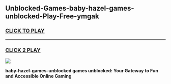 
## Unblocked-Games-baby-hazel-games-unblocked-Play-Free-ymgak
<h3>
<a href="https://premium76.site?title=baby-hazel-games-unblocked&ref=17A">CLICK TO PLAY</a></h3>
<hr>

<h3>
<a href="https://premium76.site?title=baby-hazel-games-unblocked&ref=17A">CLICK 2 PLAY</a>
  
</h3>

<a href="https://premium76.site?title=baby-hazel-games-unblocked&ref=17A"><img src="https://clearcache.store/games.png"></a>


**baby-hazel-games-unblocked games unblocked: Your Gateway to Fun and Accessible Online Gaming**
